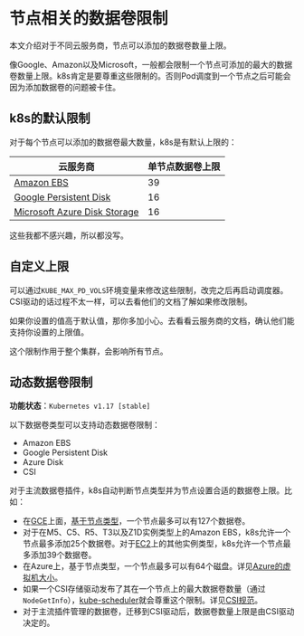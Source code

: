 # 节点相关的数据卷限制

本文介绍对于不同云服务商，节点可以添加的数据卷数量上限。

像Google、Amazon以及Microsoft，一般都会限制一个节点可添加的最大的数据卷数量上限。k8s肯定是要尊重这些限制的。否则Pod调度到一个节点之后可能会因为添加数据卷的问题被卡住。

## k8s的默认限制

对于每个节点可以添加的数据卷最大数量，k8s是有默认上限的：

云服务商|单节点数据卷上限
-|-
[Amazon EBS]()|39
[Google Persistent Disk]()|16
[Microsoft Azure Disk Storage]()|16

这些我都不感兴趣，所以都没写。

## 自定义上限

可以通过`KUBE_MAX_PD_VOLS`环境变量来修改这些限制，改完之后再启动调度器。CSI驱动的话过程不太一样，可以去看他们的文档了解如果修改限制。

如果你设置的值高于默认值，那你多加小心。去看看云服务商的文档，确认他们能支持你设置的上限值。

这个限制作用于整个集群，会影响所有节点。

## 动态数据卷限制

**功能状态**：`Kubernetes v1.17 [stable]`

以下数据卷类型可以支持动态数据卷限制：

- Amazon EBS
- Google Persistent Disk
- Azure Disk
- CSI

对于主流数据卷插件，k8s自动判断节点类型并为节点设置合适的数据卷上限。比如：

- 在[GCE]()上面，[基于节点类型]()，一个节点最多可以有127个数据卷。
- 对于在M5、C5、R5、T3以及Z1D实例类型上的Amazon EBS，k8s允许一个节点最多添加25个数据卷。对于[EC2]()上的其他实例类型，k8s允许一个节点最多添加39个数据卷。
- 在Azure上，基于节点类型，一个节点最多可以有64个磁盘。详见[Azure的虚拟机大小]()。
- 如果一个CSI存储驱动发布了其在一个节点上的最大数据卷数量（通过`NodeGetInfo`），[kube-scheduler](https://kubernetes.io/docs/reference/command-line-tools-reference/kube-scheduler/)就会尊重这个限制。详见[CSI规范](https://github.com/container-storage-interface/spec/blob/master/spec.md#nodegetinfo)。
- 对于主流插件管理的数据卷，迁移到CSI驱动后，数据卷数量上限是由CSI驱动决定的。